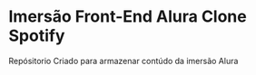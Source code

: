 # Imersão Front-End Alura Clone Spotify

Repósitorio Criado para armazenar contúdo da imersão Alura

